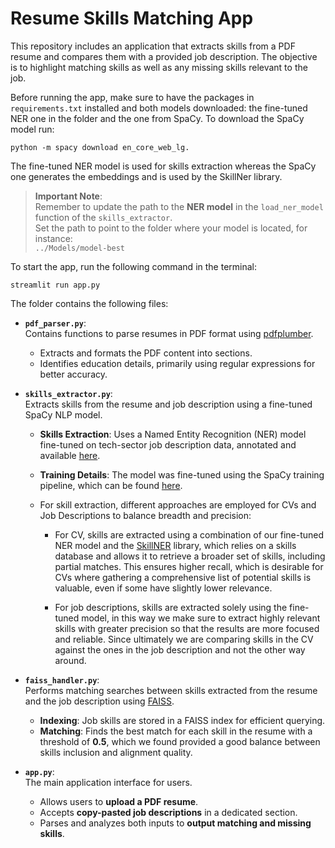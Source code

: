 # Resume Skills Matching App

This repository includes an application that extracts skills from a PDF resume and compares them with a provided job description. The objective is to highlight matching skills as well as any missing skills relevant to the job.


Before running the app, make sure to have the packages in `requirements.txt` installed and both models downloaded: the fine-tuned NER one in the folder and the one from SpaCy.
To download the SpaCy model run: 
```
python -m spacy download en_core_web_lg.
```

The fine-tuned NER model is used for skills extraction whereas the SpaCy one generates the embeddings and is used by the SkillNer library. 

> **Important Note**:  
> Remember to update the path to the **NER model** in the `load_ner_model` function of the `skills_extractor`.  
> Set the path to point to the folder where your model is located, for instance:  
> `../Models/model-best`

To start the app, run the following command in the terminal:
```
streamlit run app.py
```


The folder contains the following files:

- **`pdf_parser.py`**:  
  Contains functions to parse resumes in PDF format using [pdfplumber](https://github.com/jsvine/pdfplumber).  
  - Extracts and formats the PDF content into sections.  
  - Identifies education details, primarily using regular expressions for better accuracy.  

- **`skills_extractor.py`**:  
  Extracts skills from the resume and job description using a fine-tuned SpaCy NLP model.  
  - **Skills Extraction**: Uses a Named Entity Recognition (NER) model fine-tuned on tech-sector job description data, annotated and available [here](https://drive.google.com/file/d/1QBJWfjQ3sdHdeBVDD6WvqtbfEZyzxpYR/view?usp=drive_link).  
  - **Training Details**: The model was fine-tuned using the SpaCy training pipeline, which can be found [here](https://spacy.io/usage/training).  
  - For skill extraction, different approaches are employed for CVs and Job Descriptions to balance breadth and precision:

    - For CV, skills are extracted using a combination of our fine-tuned NER model and the [SkillNER](https://github.com/AnasAito/SkillNER) library, which relies on a skills database and allows it to retrieve a broader set of skills, including partial matches. This ensures higher recall, which is desirable for CVs where gathering a comprehensive list of potential skills is valuable, even if some have slightly lower relevance.

    - For job descriptions, skills are extracted solely using the fine-tuned model, in this way we make sure to extract highly relevant skills with greater precision so that the results are more focused and reliable. Since ultimately we are comparing skills in the CV against the ones in the job description and not the other way around.

- **`faiss_handler.py`**:  
  Performs matching searches between skills extracted from the resume and the job description using [FAISS](https://github.com/facebookresearch/faiss).  
  - **Indexing**: Job skills are stored in a FAISS index for efficient querying.  
  - **Matching**: Finds the best match for each skill in the resume with a threshold of **0.5**, which we found provided a good balance between skills inclusion and alignment quality.  

- **`app.py`**:  
  The main application interface for users.  
  - Allows users to **upload a PDF resume**.  
  - Accepts **copy-pasted job descriptions** in a dedicated section.  
  - Parses and analyzes both inputs to **output matching and missing skills**.


